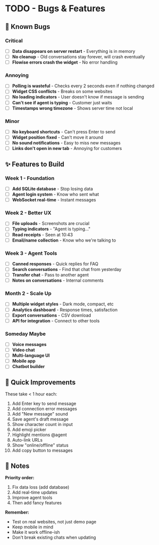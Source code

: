 # TODO - Bugs & Features

## 🐛 Known Bugs

### Critical
- [ ] **Data disappears on server restart** - Everything is in memory
- [ ] **No cleanup** - Old conversations stay forever, will crash eventually
- [ ] **Flowise errors crash the widget** - No error handling

### Annoying
- [ ] **Polling is wasteful** - Checks every 2 seconds even if nothing changed
- [ ] **Widget CSS conflicts** - Breaks on some websites
- [ ] **No loading indicators** - User doesn't know if message is sending
- [ ] **Can't see if agent is typing** - Customer just waits
- [ ] **Timestamps wrong timezone** - Shows server time not local

### Minor
- [ ] **No keyboard shortcuts** - Can't press Enter to send
- [ ] **Widget position fixed** - Can't move it around
- [ ] **No sound notifications** - Easy to miss new messages
- [ ] **Links don't open in new tab** - Annoying for customers

## ✨ Features to Build

### Week 1 - Foundation
- [ ] **Add SQLite database** - Stop losing data
- [ ] **Agent login system** - Know who sent what
- [ ] **WebSocket real-time** - Instant messages

### Week 2 - Better UX
- [ ] **File uploads** - Screenshots are crucial
- [ ] **Typing indicators** - "Agent is typing..."
- [ ] **Read receipts** - Seen at 10:43
- [ ] **Email/name collection** - Know who we're talking to

### Week 3 - Agent Tools
- [ ] **Canned responses** - Quick replies for FAQ
- [ ] **Search conversations** - Find that chat from yesterday
- [ ] **Transfer chat** - Pass to another agent
- [ ] **Notes on conversations** - Internal comments

### Month 2 - Scale Up
- [ ] **Multiple widget styles** - Dark mode, compact, etc
- [ ] **Analytics dashboard** - Response times, satisfaction
- [ ] **Export conversations** - CSV download
- [ ] **API for integration** - Connect to other tools

### Someday Maybe
- [ ] **Voice messages**
- [ ] **Video chat**
- [ ] **Multi-language UI**
- [ ] **Mobile app**
- [ ] **Chatbot builder**

## 🔧 Quick Improvements

These take < 1 hour each:
1. Add Enter key to send message
2. Add connection error messages
3. Add "New message" sound
4. Save agent's draft message
5. Show character count in input
6. Add emoji picker
7. Highlight mentions @agent
8. Auto-link URLs
9. Show "online/offline" status
10. Add copy button to messages

## 📝 Notes

**Priority order:**
1. Fix data loss (add database)
2. Add real-time updates
3. Improve agent tools
4. Then add fancy features

**Remember:**
- Test on real websites, not just demo page
- Keep mobile in mind
- Make it work offline-ish
- Don't break existing chats when updating